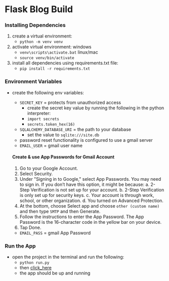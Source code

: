 # Flask Blog Build
### Installing Dependencies
1. create a virtual environment:
    - `python -m venv venv`
2. activate virtual environment:
    windows
    - `venv\scripts\activate.bat`
    linux/mac
    - `source venv/bin/activate`
3. install all dependencies using requirements.txt file:
    - `pip install -r requirements.txt`

### Environment Variables
- create the following env variables:
    - `SECRET_KEY` = protects from unauthorized access 
        - create the secret key value by running the following in the python interpreter:
        - `import secrets`
        - `secrets.token_hex(16)` 
    - `SQLALCHEMY_DATABASE_URI` = the path to your database
        - set the value to `sqlite:///site.db`
    - password reset functionality is configured to use a gmail server
    - `EMAIL_USER` = gmail user name
    
    #### Create & use App Passwords for Gmail Account
    1. Go to your Google Account.
    2. Select Security.
    3. Under "Signing in to Google," select App Passwords. You may need to sign in. If you  don’t have this option, it might be because:
        a. 2-Step Verification is not set up for your account.
        b. 2-Step Verification is only set up for security keys.
        c. Your account is through work, school, or other organization.
        d. You turned on Advanced Protection.
    4. At the bottom, choose Select app and choose `other (custom name)` and then type `SMTP` and then Generate.
    5. Follow the instructions to enter the App Password. The App Password is the 16-character code in the yellow bar on your device.
    6. Tap Done.

    - `EMAIL_PASS` = gmail App Password

### Run the App
- open the project in the terminal and run the following:
    - `python run.py`
    - then [click_here](http://127.0.0.1:5000)
    - the app should be up and running

    

